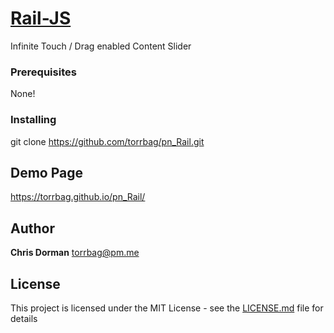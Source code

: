 # <a href="#">Rail-JS</a>

Infinite Touch / Drag enabled Content Slider

### Prerequisites

None!

### Installing

git clone https://github.com/torrbag/pn_Rail.git

## Demo Page

https://torrbag.github.io/pn_Rail/

## Author

**Chris Dorman** torrbag@pm.me

## License

This project is licensed under the MIT License - see the [LICENSE.md](LICENSE.md) file for details

